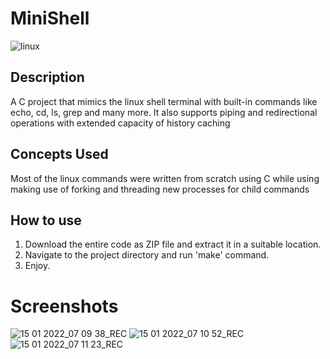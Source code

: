 # MiniShell

![linux](https://user-images.githubusercontent.com/47386839/178318860-ccc09a6f-db4b-477a-86fd-dc7b5aa74164.gif)

## Description
A C project that mimics the linux shell terminal with built-in commands like echo, cd, ls, grep and many more. It also supports piping and redirectional operations with extended capacity of history caching

## Concepts Used
Most of the linux commands were written from scratch using C while using making use of forking and threading new processes for child commands

## How to use
1. Download the entire code as ZIP file and extract it in a suitable location. 
2. Navigate to the project directory and run 'make' command.
3. Enjoy.

# Screenshots
![15 01 2022_07 09 38_REC](https://user-images.githubusercontent.com/47386839/149613329-27d86d63-83cd-4136-9b37-521833fa23aa.png)
![15 01 2022_07 10 52_REC](https://user-images.githubusercontent.com/47386839/149613332-1a10e261-a9f2-4faa-8653-93c41fc48e87.png)
![15 01 2022_07 11 23_REC](https://user-images.githubusercontent.com/47386839/149613357-c759e250-957f-4b0f-b543-bbb82381ebc0.png)
